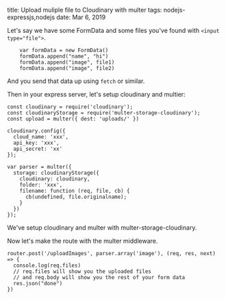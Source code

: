 title: Upload muliple file to Cloudinary with multer
tags: nodejs-expressjs,nodejs
date: Mar 6, 2019

Let's say we have some FormData and some files you've found with `<input type="file">`.

```
    var formData = new FormData()
    formData.append("name", "hi")
    formData.append("image", file1)
    formData.append("image", file2)
```

And you send that data up using `fetch` or similar.

Then in your express server, let's setup cloudinary and multier:

```
const cloudinary = require('cloudinary');
const cloudinaryStorage = require('multer-storage-cloudinary');
const upload = multer({ dest: 'uploads/' })

cloudinary.config({ 
  cloud_name: 'xxx', 
  api_key: 'xxx', 
  api_secret: 'xx' 
});

var parser = multer({ 
  storage: cloudinaryStorage({
    cloudinary: cloudinary,
    folder: 'xxx',
    filename: function (req, file, cb) {
      cb(undefined, file.originalname);
    }
  })
});
```

We've setup cloudinary and multer with multer-storage-cloudinary.

Now let's make the route with the multer middleware.

```
router.post('/uploadImages', parser.array('image'), (req, res, next) => {
  console.log(req.files)
  // req.files will show you the uploaded files
  // and req.body will show you the rest of your form data
  res.json("done")
})
```
